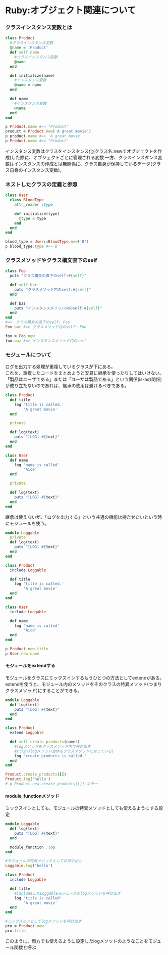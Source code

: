 # Ruby:オブジェクト関連について

### クラスインスタンス変数とは

```ruby
class Product
  #クラスインスタンス変数
  @name = 'Product'
  def self.name
    #クラスインスタンス変数
    @name
  end

  def initialize(name)
    #インスタンス変数
    @name = name
  end

  def name
    #インスタンス変数
    @name
  end
end

p Product.name #=> "Product"
product = Product.new('A great movie')
p product.name #=> 'A great movie'
p Product.name #=> "Product"

```

インスタンス変数はクラスをインスタンス化(クラス名.newでオブジェクトを作成)した際に、オブジェクトごとに管理される変数
一方、クラスインスタンス変数はインスタンスの作成とは無関係に、クラス自身が保持しているデータ(クラス自身のインスタンス変数)。

### ネストしたクラスの定義と参照

```ruby
class User
  class BloodType
    attr_reader :type

    def initialize(type)
      @type = type
    end
  end
end

blood_type = User::BloodType.new('B')
p blood_type.type #=> B
```

### クラスメソッドやクラス構文直下のself

```ruby
class Foo
  puts "クラス構文の直下のself:#{self}"

  def self.bar
    puts "クラスメソッド内のself:#{self}"
  end

  def baz
    puts "インスタンスメソッド内のself:#{self}"
  end
end
#=>　クラス構文の直下のself: Foo
Foo.bar #=> クラスメソッド内のself: Foo

foo = Foo.new
foo.baz #=> インスタンスメソッド内のself
```

### モジュールについて
ログを出力する処理が重複しているクラスが下にある。 <br>
これを、重複したコードをまとめようと安易に継承を使ったりしてはいけない。
「製品はユーザである」または「ユーザは製品である」という関係(is-aの関係)が成り立たないのであれば、継承の使用は避けるべきである。<br>

```Ruby
class Product
  def title
    log 'title is called.'
        'A great movie'
  end

  private

  def log(text)
    puts "[LOG] #{text}"
  end
end

class User
  def name
    log 'name is called'
        'Aice'
  end

  private

  def log(text)
    puts "[LOG] #{text}"
  end
end
```

継承は使えないが、「ログを出力する」という共通の機能は持たせたいという時にモジュールを使う。

```Ruby
module Loggable
  private
  def log(text)
    puts "[LOG] #{text}"
  end
end

class Product
  include Loggable

  def title
    log 'title is called.'
        'A great movie'
  end
end

class User
  include Loggable

  def name
    log 'name is called'
        'Aice'
  end
end

p Product.new.title
p User.new.name
```

#### モジュールをextendする
モジュールをクラスにミックスインするもうひとつの方法としてextendがある。
extendを使うと、モジュール内のメソッドをそのクラスの特異メソッド(つまりクラスメソッド)にすることができる。

```Ruby
module Loggable
  def log(text)
    puts "[LOG] #{text}"
  end
end

class Product
  extend Loggable

  def self.create_products(names)
    #logメソッドをクラスメソッド内で呼び出す
    #(つまりlogメソッド自体もクラスメソッドになっている)
    log 'create_products is called.'
  end
end

Product.create_products([])
Product.log('hello')
# p Product.new.create_products([]) エラー
```

#### module_functionメソッド
ミックスインとしても、モジュールの特異メソッドとしても使えるようにする設定

```Ruby
module Loggable
  def log(text)
    puts "[LOG] #{text}"
  end

  module_function :log
end

#モジュールの特異メソッドとしての呼び出し
Loggable.log('hello')

class Product
  include Loggable

  def title
    #includeしたLoggableモジュールのlogメソッドを呼び出す
    log 'title is called'
        'A great movie'
  end
end

#ミックスインとしてlogメソッドを呼び出す
pro = Product.new
pro.title
```
このように、両方でも使えるように設定したlogメソッドのようなことをモジュール関数と呼ぶ
